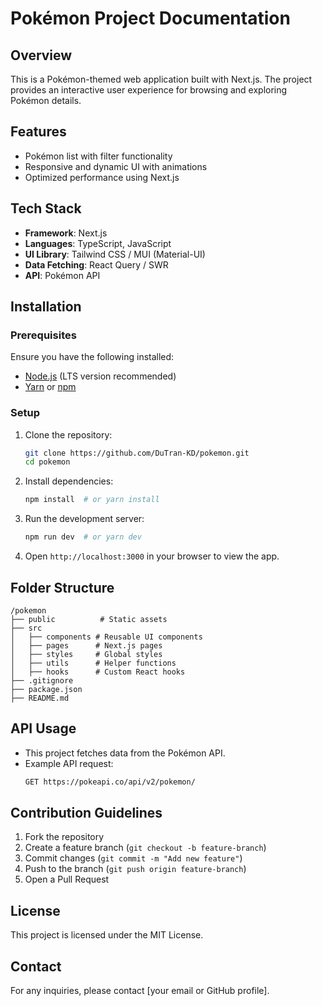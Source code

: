 # Pokémon Project Documentation

## Overview
This is a Pokémon-themed web application built with Next.js. The project provides an interactive user experience for browsing and exploring Pokémon details.

## Features
- Pokémon list with filter functionality
- Responsive and dynamic UI with animations
- Optimized performance using Next.js

## Tech Stack
- **Framework**: Next.js
- **Languages**: TypeScript, JavaScript
- **UI Library**: Tailwind CSS / MUI (Material-UI)
- **Data Fetching**: React Query / SWR
- **API**: Pokémon API

## Installation

### Prerequisites
Ensure you have the following installed:
- [Node.js](https://nodejs.org/) (LTS version recommended)
- [Yarn](https://yarnpkg.com/) or [npm](https://www.npmjs.com/)

### Setup
1. Clone the repository:
   ```sh
   git clone https://github.com/DuTran-KD/pokemon.git
   cd pokemon
   ```
2. Install dependencies:
   ```sh
   npm install  # or yarn install
   ```
3. Run the development server:
   ```sh
   npm run dev  # or yarn dev
   ```
4. Open `http://localhost:3000` in your browser to view the app.

## Folder Structure
```
/pokemon
├── public          # Static assets
├── src
│   ├── components # Reusable UI components
│   ├── pages      # Next.js pages
│   ├── styles     # Global styles
│   ├── utils      # Helper functions
│   ├── hooks      # Custom React hooks
├── .gitignore
├── package.json
├── README.md
```

## API Usage
- This project fetches data from the Pokémon API.
- Example API request:
  ```sh
  GET https://pokeapi.co/api/v2/pokemon/
  ```

## Contribution Guidelines
1. Fork the repository
2. Create a feature branch (`git checkout -b feature-branch`)
3. Commit changes (`git commit -m "Add new feature"`)
4. Push to the branch (`git push origin feature-branch`)
5. Open a Pull Request

## License
This project is licensed under the MIT License.

## Contact
For any inquiries, please contact [your email or GitHub profile].

